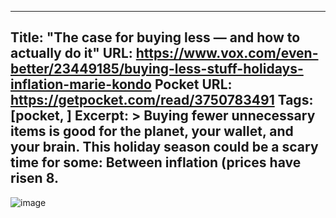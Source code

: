 
---
Title: "The case for buying less — and how to actually do it"
URL: https://www.vox.com/even-better/23449185/buying-less-stuff-holidays-inflation-marie-kondo
Pocket URL: https://getpocket.com/read/3750783491
Tags: [pocket, ]
Excerpt: >
    Buying fewer unnecessary items is good for the planet, your wallet, and your brain. This holiday season could be a scary time for some: Between inflation (prices have risen 8.
---

![image](https://cdn.vox-cdn.com/thumbor/xHVOXSv9YWSPOkE-TXHGd5WD8Wg=/0x0:2362x1329/1200x675/filters:focal(993x477:1369x853)/cdn.vox-cdn.com/uploads/chorus_image/image/71661056/illustration_5__1_.0.jpg)
